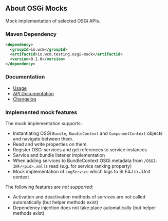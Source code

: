 ## About OSGi Mocks

Mock implementation of selected OSGi APIs.

### Maven Dependency

```xml
<dependency>
  <groupId>io.wcm</groupId>
  <artifactId>io.wcm.testing.osgi-mock</artifactId>
  <version>0.1.0</version>
</dependency>
```

### Documentation

* [Usage](usage.html)
* [API Documentation](apidocs/)
* [Changelog](changes-report.html)

### Implemented mock features

The mock implementation supports:

* Instantiating OSGi `Bundle`, `BundleContext` and `ComponentContext` objects and navigate between them.
* Read and write properties on them.
* Register OSGi services and get references to service instances
* Service and bundle listener implementation
* When adding services to BundleContext OSGi metadata from `/OSGI-INF/<pid>.xml` is read (e.g. for service ranking property)
* Mock implementation of `LogService` which logs to SLF4J in JUnit context

The following features are *not supported*:

* Activation and deactivation methods of services are not called automatically (but helper methods exist)
* Dependency injection does not take place automatically (but helper methods exist)
